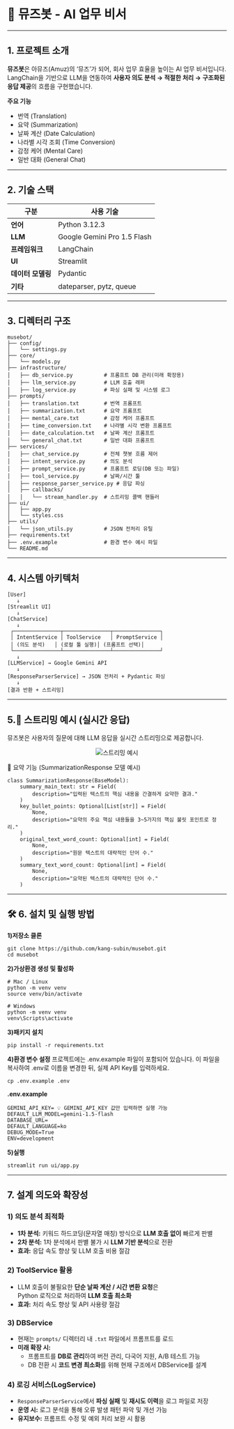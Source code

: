 # 🤖 뮤즈봇 - AI 업무 비서

---

## 1. 프로젝트 소개

**뮤즈봇**은 아뮤즈(Amuz)의 ‘뮤즈’가 되어, 회사 업무 효율을 높이는 AI 업무 비서입니다.  
LangChain을 기반으로 LLM을 연동하여 **사용자 의도 분석 → 적절한 처리 → 구조화된 응답 제공**의 흐름을 구현했습니다.

**주요 기능**
- 번역 (Translation)
- 요약 (Summarization)
- 날짜 계산 (Date Calculation)
- 나라별 시각 조회 (Time Conversion)
- 감정 케어 (Mental Care)
- 일반 대화 (General Chat)

---

## 2. 기술 스택

| 구분 | 사용 기술 |
|------|----------|
| **언어** | Python 3.12.3 |
| **LLM** | Google Gemini Pro 1.5 Flash |
| **프레임워크** | LangChain |
| **UI** | Streamlit |
| **데이터 모델링** | Pydantic |
| **기타** | dateparser, pytz, queue |

---

## 3. 디렉터리 구조

```plaintext
musebot/
├── config/
│   └── settings.py
├── core/
│   └── models.py
├── infrastructure/
│   ├── db_service.py          # 프롬프트 DB 관리(미래 확장용)
│   ├── llm_service.py         # LLM 호출 래퍼
│   ├── log_service.py         # 파싱 실패 및 시스템 로그
├── prompts/
│   ├── translation.txt        # 번역 프롬프트
│   ├── summarization.txt      # 요약 프롬프트
│   ├── mental_care.txt        # 감정 케어 프롬프트
│   ├── time_conversion.txt    # 나라별 시각 변환 프롬프트
│   ├── date_calculation.txt   # 날짜 계산 프롬프트
│   └── general_chat.txt       # 일반 대화 프롬프트
├── services/
│   ├── chat_service.py        # 전체 챗봇 흐름 제어
│   ├── intent_service.py      # 의도 분석
│   ├── prompt_service.py      # 프롬프트 로딩(DB 또는 파일)
│   ├── tool_service.py        # 날짜/시간 툴
│   ├── response_parser_service.py # 응답 파싱
│   ├── callbacks/
│   │   └── stream_handler.py  # 스트리밍 콜백 핸들러
├── ui/
│   ├── app.py
│   └── styles.css
├── utils/
│   └── json_utils.py          # JSON 전처리 유틸
├── requirements.txt
├── .env.example               # 환경 변수 예시 파일
└── README.md
```

---

## 4. 시스템 아키텍처

```plaintext
[User]
   ↓
[Streamlit UI]
   ↓
[ChatService]
   ↓
 ┌───────────────┬───────────────┬───────────────┐
 │ IntentService │ ToolService   │ PromptService │
 │ (의도 분석)   │ (로컬 툴 실행)│ (프롬프트 선택)│
 └───────────────┴───────────────┴───────────────┘
   ↓
[LLMService] → Google Gemini API
   ↓
[ResponseParserService] → JSON 전처리 + Pydantic 파싱
   ↓
[결과 반환 + 스트리밍]
```

---

## 5.🎥 스트리밍 예시 (실시간 응답)
뮤즈봇은 사용자의 질문에 대해 LLM 응답을 실시간 스트리밍으로 제공합니다.
<p align="center">
  <img src="docs/screenshots/musebot.gif" alt="스트리밍 예시">
</p>

📌 요약 기능 (SummarizationResponse 모델 예시)
```
class SummarizationResponse(BaseModel):
    summary_main_text: str = Field(
        description="입력된 텍스트의 핵심 내용을 간결하게 요약한 결과."
    )
    key_bullet_points: Optional[List[str]] = Field(
        None,
        description="요약의 주요 핵심 내용들을 3~5가지의 핵심 불릿 포인트로 정리."
    )
    original_text_word_count: Optional[int] = Field(
        None,
        description="원문 텍스트의 대략적인 단어 수."
    )
    summary_text_word_count: Optional[int] = Field(
        None,
        description="요약된 텍스트의 대략적인 단어 수."
    )
```

---

## 🛠 6. 설치 및 실행 방법
**1)저장소 클론**
```
git clone https://github.com/kang-subin/musebot.git
cd musebot
```

**2)가상환경 생성 및 활성화**
```
# Mac / Linux
python -m venv venv
source venv/bin/activate  

# Windows
python -m venv venv
venv\Scripts\activate
```
**3)패키지 설치**
```
pip install -r requirements.txt
```
**4)환경 변수 설정**
프로젝트에는 .env.example 파일이 포함되어 있습니다.
이 파일을 복사하여 .env로 이름을 변경한 뒤, 실제 API Key를 입력하세요.
```
cp .env.example .env
```
**.env.example**
```
GEMINI_API_KEY= 💡 GEMINI_API_KEY 값만 입력하면 실행 가능
DEFAULT_LLM_MODEL=gemini-1.5-flash
DATABASE_URL=
DEFAULT_LANGUAGE=ko
DEBUG_MODE=True
ENV=development
```
**5)실행**
```
streamlit run ui/app.py
```

---

## 7. 설계 의도와 확장성

### **1) 의도 분석 최적화**
- **1차 분석:** 키워드 하드코딩(문자열 매칭) 방식으로 **LLM 호출 없이** 빠르게 판별  
- **2차 분석:** 1차 분석에서 판별 불가 시 **LLM 기반 분석**으로 전환  
- **효과:** 응답 속도 향상 및 LLM 호출 비용 절감

### **2) ToolService 활용**
- LLM 호출이 불필요한 **단순 날짜 계산 / 시간 변환 요청**은  
  Python 로직으로 처리하여 **LLM 호출 최소화**  
- **효과:** 처리 속도 향상 및 API 사용량 절감

### **3) DBService**
- 현재는 `prompts/` 디렉터리 내 `.txt` 파일에서 프롬프트를 로드  
- **미래 확장 시:**
  - 프롬프트를 **DB로 관리**하여 버전 관리, 다국어 지원, A/B 테스트 가능  
  - DB 전환 시 **코드 변경 최소화**를 위해 현재 구조에서 DBService를 설계

### **4) 로깅 서비스(LogService)**
- `ResponseParserService`에서 **파싱 실패** 및 **재시도 이력**을 로그 파일로 저장  
- **운영 시:** 로그 분석을 통해 오류 발생 패턴 파악 및 개선 가능  
- **유지보수:** 프롬프트 수정 및 예외 처리 보완 시 활용